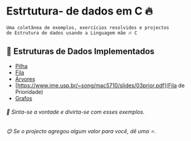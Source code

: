 # Estrtutura- de dados em C 🔥
```
Uma coletânea de exemplos, exercícios resolvidos e projectos
de Estrutura de dados usando a Linguagem mãe 🔥 C
````
## 📍 Estruturas de Dados Implementados
- [Pilha](https://pt.wikibooks.org/wiki/Algoritmos_e_Estruturas_de_Dados/Pilhas)
- [Fila](https://pt.wikibooks.org/wiki/Algoritmos_e_Estruturas_de_Dados/Filas)
- [Árvores](https://pt.wikibooks.org/wiki/Algoritmos_e_Estruturas_de_Dados/%C3%81rvore)
- [https://www.ime.usp.br/~song/mac5710/slides/03prior.pdf](Fila de Prioridade)
- [Grafos](https://www.ime.usp.br/~pf/algoritmos_para_grafos/aulas/graphdatastructs.html)

###### 🤡 Sinta-se a vontade e divirta-se com esses exemplos.
###### 😊 Se o projecto agregou algum valor para você, dê uma ⭐️. 
